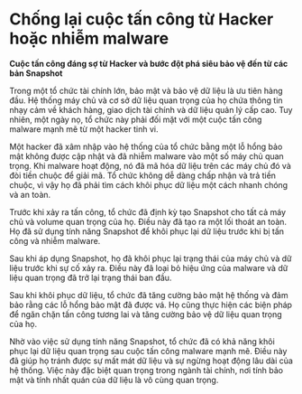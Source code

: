 # Chống lại cuộc tấn công từ Hacker hoặc nhiễm malware

**Cuộc tấn công đáng sợ từ Hacker và bước đột phá siêu bảo vệ đến từ các bản Snapshot**

Trong một tổ chức tài chính lớn, bảo mật và bảo vệ dữ liệu là ưu tiên hàng đầu. Hệ thống máy chủ và cơ sở dữ liệu quan trọng của họ chứa thông tin nhạy cảm về khách hàng, giao dịch tài chính và dữ liệu quản lý cấp cao. Tuy nhiên, một ngày nọ, tổ chức này phải đối mặt với một cuộc tấn công malware mạnh mẽ từ một hacker tinh vi.

Một hacker đã xâm nhập vào hệ thống của tổ chức bằng một lỗ hổng bảo mật không được cập nhật và đã nhiễm malware vào một số máy chủ quan trọng. Khi malware hoạt động, nó đã mã hóa dữ liệu trên các máy chủ đó và đòi tiền chuộc để giải mã. Tổ chức không dễ dàng chấp nhận và trả tiền chuộc, vì vậy họ đã phải tìm cách khôi phục dữ liệu một cách nhanh chóng và an toàn.

Trước khi xảy ra tấn công, tổ chức đã định kỳ tạo Snapshot cho tất cả máy chủ và volume quan trọng của họ. Điều này đã tạo ra một lối thoát an toàn. Họ đã sử dụng tính năng Snapshot để khôi phục lại dữ liệu trước khi bị tấn công và nhiễm malware.

Sau khi áp dụng Snapshot, họ đã khôi phục lại trạng thái của máy chủ và dữ liệu trước khi sự cố xảy ra. Điều này đã loại bỏ hiệu ứng của malware và dữ liệu quan trọng đã trở lại trạng thái ban đầu.

Sau khi khôi phục dữ liệu, tổ chức đã tăng cường bảo mật hệ thống và đảm bảo rằng các lỗ hổng bảo mật đã được vá. Họ cũng thực hiện các biện pháp để ngăn chặn tấn công tương lai và tăng cường bảo vệ dữ liệu quan trọng của họ.

Nhờ vào việc sử dụng tính năng Snapshot, tổ chức đã có khả năng khôi phục lại dữ liệu quan trọng sau cuộc tấn công malware mạnh mẽ. Điều này đã giúp họ tránh được sự mất mát dữ liệu và sự ngừng hoạt động lâu dài của hệ thống. Việc này đặc biệt quan trọng trong ngành tài chính, nơi tính bảo mật và tính nhất quán của dữ liệu là vô cùng quan trọng.
